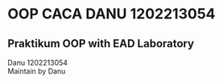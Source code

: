 # OOP CACA DANU 1202213054
## Praktikum OOP with EAD Laboratory
Danu 1202213054 </br>
Maintain by Danu
